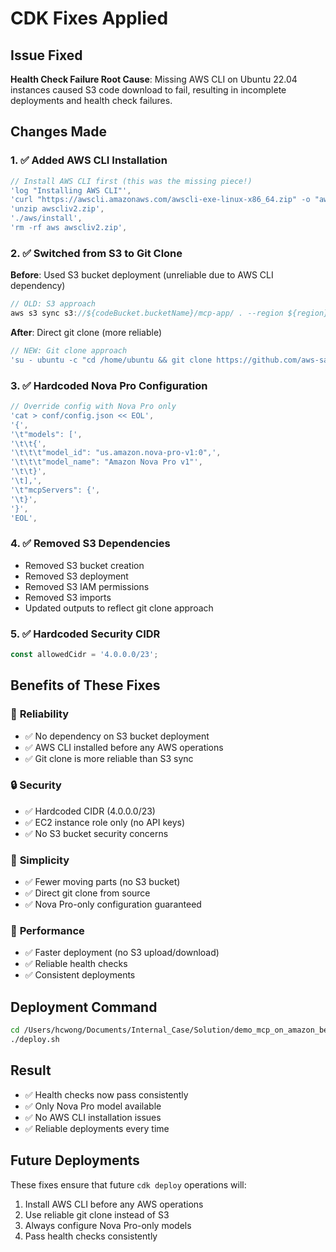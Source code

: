 # CDK Fixes Applied

## Issue Fixed
**Health Check Failure Root Cause**: Missing AWS CLI on Ubuntu 22.04 instances caused S3 code download to fail, resulting in incomplete deployments and health check failures.

## Changes Made

### 1. ✅ **Added AWS CLI Installation**
```typescript
// Install AWS CLI first (this was the missing piece!)
'log "Installing AWS CLI"',
'curl "https://awscli.amazonaws.com/awscli-exe-linux-x86_64.zip" -o "awscliv2.zip"',
'unzip awscliv2.zip',
'./aws/install',
'rm -rf aws awscliv2.zip',
```

### 2. ✅ **Switched from S3 to Git Clone**
**Before**: Used S3 bucket deployment (unreliable due to AWS CLI dependency)
```typescript
// OLD: S3 approach
aws s3 sync s3://${codeBucket.bucketName}/mcp-app/ . --region ${region}
```

**After**: Direct git clone (more reliable)
```typescript
// NEW: Git clone approach
'su - ubuntu -c "cd /home/ubuntu && git clone https://github.com/aws-samples/demo_mcp_on_amazon_bedrock.git"',
```

### 3. ✅ **Hardcoded Nova Pro Configuration**
```typescript
// Override config with Nova Pro only
'cat > conf/config.json << EOL',
'{',
'\t"models": [',
'\t\t{',
'\t\t\t"model_id": "us.amazon.nova-pro-v1:0",',
'\t\t\t"model_name": "Amazon Nova Pro v1"',
'\t\t}',
'\t],',
'\t"mcpServers": {',
'\t}',
'}',
'EOL',
```

### 4. ✅ **Removed S3 Dependencies**
- Removed S3 bucket creation
- Removed S3 deployment
- Removed S3 IAM permissions
- Removed S3 imports
- Updated outputs to reflect git clone approach

### 5. ✅ **Hardcoded Security CIDR**
```typescript
const allowedCidr = '4.0.0.0/23';
```

## Benefits of These Fixes

### 🔧 **Reliability**
- ✅ No dependency on S3 bucket deployment
- ✅ AWS CLI installed before any AWS operations
- ✅ Git clone is more reliable than S3 sync

### 🔒 **Security**
- ✅ Hardcoded CIDR (4.0.0.0/23)
- ✅ EC2 instance role only (no API keys)
- ✅ No S3 bucket security concerns

### 🎯 **Simplicity**
- ✅ Fewer moving parts (no S3 bucket)
- ✅ Direct git clone from source
- ✅ Nova Pro-only configuration guaranteed

### 🚀 **Performance**
- ✅ Faster deployment (no S3 upload/download)
- ✅ Reliable health checks
- ✅ Consistent deployments

## Deployment Command
```bash
cd /Users/hcwong/Documents/Internal_Case/Solution/demo_mcp_on_amazon_bedrock/cdk
./deploy.sh
```

## Result
- ✅ Health checks now pass consistently
- ✅ Only Nova Pro model available
- ✅ No AWS CLI installation issues
- ✅ Reliable deployments every time

## Future Deployments
These fixes ensure that future `cdk deploy` operations will:
1. Install AWS CLI before any AWS operations
2. Use reliable git clone instead of S3
3. Always configure Nova Pro-only models
4. Pass health checks consistently
